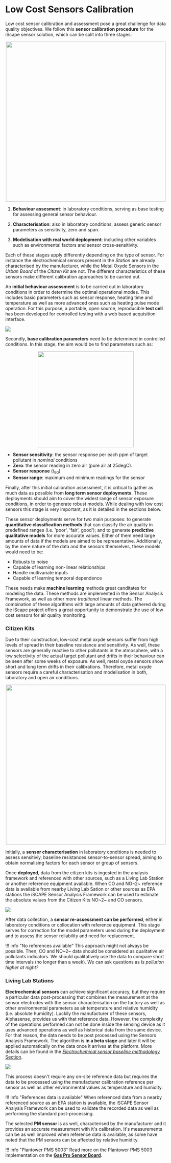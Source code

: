 Low Cost Sensors Calibration
============================

Low cost sensor calibration and assessment pose a great challenge for data quality objectives. We follow this **sensor calibration procedure** for the iScape sensor solution, which can be split into three stages:

<div style="text-align:center">
<image src="https://i.imgur.com/6BZqNrR.png" width="500px"/>
</div>

1. **Behaviour assesment**: in laboratory conditions, serving as base testing for assessing general sensor behaviour.

2. **Characterisation**: also in laboratory conditions, assess generic sensor parameters as sensitivity, zero and span.

3. **Modelisation with real world deployment**: including other variables such as environmental factors and sensor cross-sensitivity.

Each of these stages apply differently depending on the type of sensor. For instance the electrochemical sensors present in the *Station* are already characterised by the manufacturer, while the Metal Oxyde Sensors in the *Urban Board* of the *Citizen Kit* are not. The different characteristics of these sensors make different calibration approaches to be carried out.

An **initial behaviour assessment** is to be carried out in laboratory conditions in order to determine the optimal operational modes. This includes basic parameters such as sensor response, heating time and temperature as well as more advanced ones such as heating pulse mode operation. For this purpose, a portable, open source, reproducible **test cell** has been developed for controlled testing with a web based acquisition interface.

![](https://i.imgur.com/A7HmeqM.jpg)

Secondly, **base calibration parameters** need to be determined in controlled conditions. In this stage, the aim would be to find parameters such as:

<div style="text-align:center">
<image src="https://i.imgur.com/FprLD0n.png" width="300px"/>
</div>

- **Sensor sensitivity**: the sensor response per each ppm of target pollutant in _nominal_ conditions
- **Zero**: the sensor reading in zero air (pure air at 25degC).
- **Sensor response** (t<sub>90</sub>)
- **Sensor range**: maximum and minimum readings for the sensor

Finally, after this initial calibration assessment, it is critical to gather as much data as possible from **long term sensor deployments**. These deployments should aim to cover the widest range of sensor exposure conditions, in order to generate robust models. While dealing with low cost sensors this stage is very important, as it is detailed in the sections below.

These sensor deployments serve for two main purposes: to generate **quantitative classification methods** that can classify the air quality in predefined ranges (i.e. 'poor', 'fair', good'); and to generate **predictive qualitative models** for more accurate values. Either of them need large amounts of data if the models are aimed to be representative. Additionally, by the mere nature of the data and the sensors themselves, these models would need to be:

- Robusts to noise
- Capable of learning non-linear relationships
- Handle multivariate inputs
- Capable of learning temporal dependence

These needs make **machine learning** methods great canditates for modeling the data. These methods are implemented in the Sensor Analysis Framework, as well as other _more traditional_ linear methods. The combination of these algorithms with large amounts of data gathered during the iScape project offers a great opportunity to demonstrate the use of low cost sensors for air quality monitoring.

### Citizen Kits

Due to their construction, low-cost metal oxyde sensors suffer from high levels of spread in their baseline resistance and sensitivity. As well, these sensors are generally reactive to other pollutants in the atmosphere, with a low selectivity of the actual target pollutant and drifts in their behaviour can be seen after some weeks of exposure. As well, metal oxyde sensors show short and long term drifts in their calibrations. Therefore, metal oxyde sensors require a careful characterisation and modelisation in both, laboratory and open air conditions. 

<div style="text-align:center">
<image src="https://i.imgur.com/JfujXTA.png" width="500px"/>
</div>

Initially, a **sensor characterisation** in laboratory conditions is needed to assess sensitiviy, baseline resistances sensor-to-sensor spread, aiming to obtain normalising factors for each sensor or group of sensors.

Once **deployed**, data from the citizen kits is ingested in the analysis framework and referenced with other sources, such as a Living Lab Station or another reference equipment available. When CO and NO~2~ reference data is available from nearby Living Lab Sation or other sources as EPA stations the iSCAPE Sensor Analysis Framework can be used to estimate the absolute values from the Citizen Kits NO~2~ and CO sensors.

![](https://i.imgur.com/qFexJ8A.png)

After data collection, a **sensor re-assessment can be performed**, either in laboratory conditions or collocation with reference equipment. This stage serves for correction for the model parameters used during the deployment and to assess the sensor reliability and need for replacement.

!!! info "No references available"
	This approach might not always be possible. Then, CO and NO~2~ data should be considered as qualitative air pollutants indicators. We should qualitatively use the data to compare short time intervals (no longer than a week). We can ask questions as _Is pollution higher at night?_

### Living Lab Stations

**Electrochemical sensors** can achieve significant accuracy, but they require a particular data post-processing that combines the measurement at the sensor electrodes with the sensor characterisation on the factory as well as other environmental parameters as air temperature and relative humidity (i.e. absolute humidity). Luckily the manufacturer of these sensors, Alphasense, provides us with that reference data. However, the complexity of the operations performed can not be done inside the sensing device as it uses advanced operations as well as historical data from the same device. For that reason, the data needs to be post processed using the Sensors Analysis Framework. The algorithm is **in a beta stage** and later it will be applied automatically on the data once it arrives at the platform. More details can be found in the [*Electrochemical sensor baseline methodology* Section](https://docs.iscape.smartcitizen.me/Components/Gas%20Pro%20Sensor%20Board/Electrochemical%20Sensors/#sensor-calibration).

![](https://i.imgur.com/Mi896Jh.png)

This process doesn't require any on-site reference data but requires the data to be processed using the manufacturer calibration reference per sensor as well as other environmental values as temperature and humidity.

!!! info "References data is available"
	When referenced data from a nearby referenced source as an EPA station is available, the iSCAPE Sensor Analysis Framework can be used to validate the recorded data as well as performing the standard post-processing.

The selected **PM sensor** is as well, characterised by the manufacturer and it provides an accurate measurement with it's calibration. It's measurements can be as well improved when reference data is available, as some have noted that the PM sensors can be affected by relative humidity. 

!!! info "Plantower PMS 5003"
	Read more on the Plantower PMS 5003 implementation on the [**Gas Pro Sensor Board**](/Components/PM%20Sensor%20Board/).